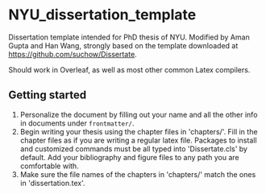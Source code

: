# NYU_dissertation_template
Dissertation template intended for PhD thesis of NYU. Modified by Aman Gupta and Han Wang, strongly based on the template downloaded at https://github.com/suchow/Dissertate.

Should work in Overleaf, as well as most other common Latex compilers.

## Getting started
1. Personalize the document by filling out your name and all the other info in documents under `frontmatter/`.
2. Begin writing your thesis using the chapter files in 'chapters/'. Fill in the chapter files as if you are writing a regular latex file. Packages to install and customized commands must be all typed into 'Dissertate.cls' by default. Add your bibliography and figure files to any path you are comfortable with.
3. Make sure the file names of the chapters in 'chapters/' match the ones in 'dissertation.tex'.
